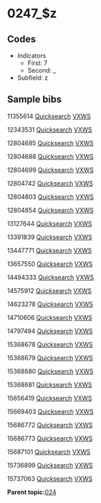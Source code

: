 # 0247\_$z

## Codes

-   Indicators
    -   First: 7
    -   Second: \_
-   Subfield: z

## Sample bibs

11355614 [Quicksearch](https://search.library.yale.edu/catalog/11355614) [VXWS](http://prodorbis.library.yale.edu:7014/vxws/GetHoldingsService?bibId=11355614)

12343531 [Quicksearch](https://search.library.yale.edu/catalog/12343531) [VXWS](http://prodorbis.library.yale.edu:7014/vxws/GetHoldingsService?bibId=12343531)

12804685 [Quicksearch](https://search.library.yale.edu/catalog/12804685) [VXWS](http://prodorbis.library.yale.edu:7014/vxws/GetHoldingsService?bibId=12804685)

12804688 [Quicksearch](https://search.library.yale.edu/catalog/12804688) [VXWS](http://prodorbis.library.yale.edu:7014/vxws/GetHoldingsService?bibId=12804688)

12804699 [Quicksearch](https://search.library.yale.edu/catalog/12804699) [VXWS](http://prodorbis.library.yale.edu:7014/vxws/GetHoldingsService?bibId=12804699)

12804742 [Quicksearch](https://search.library.yale.edu/catalog/12804742) [VXWS](http://prodorbis.library.yale.edu:7014/vxws/GetHoldingsService?bibId=12804742)

12804803 [Quicksearch](https://search.library.yale.edu/catalog/12804803) [VXWS](http://prodorbis.library.yale.edu:7014/vxws/GetHoldingsService?bibId=12804803)

12804854 [Quicksearch](https://search.library.yale.edu/catalog/12804854) [VXWS](http://prodorbis.library.yale.edu:7014/vxws/GetHoldingsService?bibId=12804854)

13127644 [Quicksearch](https://search.library.yale.edu/catalog/13127644) [VXWS](http://prodorbis.library.yale.edu:7014/vxws/GetHoldingsService?bibId=13127644)

13391839 [Quicksearch](https://search.library.yale.edu/catalog/13391839) [VXWS](http://prodorbis.library.yale.edu:7014/vxws/GetHoldingsService?bibId=13391839)

13447771 [Quicksearch](https://search.library.yale.edu/catalog/13447771) [VXWS](http://prodorbis.library.yale.edu:7014/vxws/GetHoldingsService?bibId=13447771)

13657550 [Quicksearch](https://search.library.yale.edu/catalog/13657550) [VXWS](http://prodorbis.library.yale.edu:7014/vxws/GetHoldingsService?bibId=13657550)

14494333 [Quicksearch](https://search.library.yale.edu/catalog/14494333) [VXWS](http://prodorbis.library.yale.edu:7014/vxws/GetHoldingsService?bibId=14494333)

14575912 [Quicksearch](https://search.library.yale.edu/catalog/14575912) [VXWS](http://prodorbis.library.yale.edu:7014/vxws/GetHoldingsService?bibId=14575912)

14623278 [Quicksearch](https://search.library.yale.edu/catalog/14623278) [VXWS](http://prodorbis.library.yale.edu:7014/vxws/GetHoldingsService?bibId=14623278)

14710606 [Quicksearch](https://search.library.yale.edu/catalog/14710606) [VXWS](http://prodorbis.library.yale.edu:7014/vxws/GetHoldingsService?bibId=14710606)

14797494 [Quicksearch](https://search.library.yale.edu/catalog/14797494) [VXWS](http://prodorbis.library.yale.edu:7014/vxws/GetHoldingsService?bibId=14797494)

15368678 [Quicksearch](https://search.library.yale.edu/catalog/15368678) [VXWS](http://prodorbis.library.yale.edu:7014/vxws/GetHoldingsService?bibId=15368678)

15368679 [Quicksearch](https://search.library.yale.edu/catalog/15368679) [VXWS](http://prodorbis.library.yale.edu:7014/vxws/GetHoldingsService?bibId=15368679)

15368680 [Quicksearch](https://search.library.yale.edu/catalog/15368680) [VXWS](http://prodorbis.library.yale.edu:7014/vxws/GetHoldingsService?bibId=15368680)

15368681 [Quicksearch](https://search.library.yale.edu/catalog/15368681) [VXWS](http://prodorbis.library.yale.edu:7014/vxws/GetHoldingsService?bibId=15368681)

15656419 [Quicksearch](https://search.library.yale.edu/catalog/15656419) [VXWS](http://prodorbis.library.yale.edu:7014/vxws/GetHoldingsService?bibId=15656419)

15669403 [Quicksearch](https://search.library.yale.edu/catalog/15669403) [VXWS](http://prodorbis.library.yale.edu:7014/vxws/GetHoldingsService?bibId=15669403)

15686772 [Quicksearch](https://search.library.yale.edu/catalog/15686772) [VXWS](http://prodorbis.library.yale.edu:7014/vxws/GetHoldingsService?bibId=15686772)

15686773 [Quicksearch](https://search.library.yale.edu/catalog/15686773) [VXWS](http://prodorbis.library.yale.edu:7014/vxws/GetHoldingsService?bibId=15686773)

15687101 [Quicksearch](https://search.library.yale.edu/catalog/15687101) [VXWS](http://prodorbis.library.yale.edu:7014/vxws/GetHoldingsService?bibId=15687101)

15736899 [Quicksearch](https://search.library.yale.edu/catalog/15736899) [VXWS](http://prodorbis.library.yale.edu:7014/vxws/GetHoldingsService?bibId=15736899)

15737063 [Quicksearch](https://search.library.yale.edu/catalog/15737063) [VXWS](http://prodorbis.library.yale.edu:7014/vxws/GetHoldingsService?bibId=15737063)

**Parent topic:**[024](../../tags/024/024.md)

